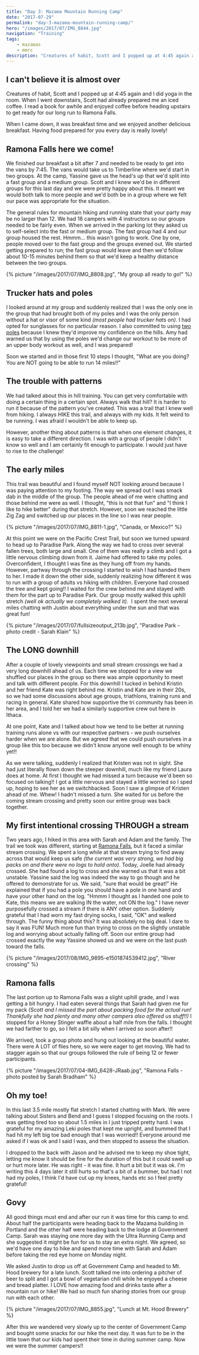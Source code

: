 ```yaml
---
title: "Day 3: Mazama Mountain Running Camp"
date: "2017-07-29"
permalink: "day-3-mazama-mountain-running-camp/"
hero: "/images/2017/07/IMG_8844.jpg"
navigation: "Training"
tags:
    - mazamas
    - mmrc
description: "Creatures of habit, Scott and I popped up at 4:45 again and I did yoga in the room. When I went downstairs, Scott had already prepared me an iced coffee. I read a book for awhile and enjoyed coffee before heading upstairs to get ready for our long run to Ramona Falls."
---
```


## I can't believe it is almost over

Creatures of habit, Scott and I popped up at 4:45 again and I did yoga in the room. When I went downstairs, Scott had already prepared me an iced coffee. I read a book for awhile and enjoyed coffee before heading upstairs to get ready for our long run to Ramona Falls.

When I came down, it was breakfast time and we enjoyed another delicious breakfast. Having food prepared for you every day is really lovely!

## Ramona Falls here we come!

We finished our breakfast a bit after 7 and needed to be ready to get into the vans by 7:45. The vans would take us to Timberline where we'd start in two groups. At the camp, Yassine gave us the head's up that we'd split into a fast group and a medium group. Scott and I knew we'd be in different groups for this last day and we were pretty happy about this. It meant we would both talk to more people and we'd both be in a group where we felt our pace was appropriate for the situation.

The general rules for mountain hiking and running state that your party may be no larger than 12. We had 18 campers with 4 instructors so our groups needed to be fairly even. When we arrived in the parking lot they asked us to self-select into the fast or medium group. The fast group had 4 and our group housed the rest. Hmmm... this wasn't going to work. One by one, people moved over to the fast group and the groups evened out. We started getting prepared to run; the fast group would leave and then we'd follow about 10-15 minutes behind them so that we'd keep a healthy distance between the two groups.

{% picture "/images/2017/07/IMG_8808.jpg", "My group all ready to go!" %}

## Trucker hats and poles

I looked around at my group and suddenly realized that I was the only one in the group that had brought both of my poles and I was the only person without a hat or visor of some kind _(most people had trucker hats on)_. I had opted for sunglasses for no particular reason. I also committed to using [two poles](https://www.leki.com/us/trekking/poles/2723/tourstick-vario-carbon-v/?c=708) because I knew they'd improve my confidence on the hills. Amy had warned us that by using the poles we'd change our workout to be more of an upper body workout as well, and I was prepared!

Soon we started and in those first 10 steps I thought, "What are you doing? You are NOT going to be able to run 14 miles!!"

## The trouble with patterns

We had talked about this in hill training. You can get very comfortable with doing a certain thing in a certain spot. Always walk that hill? It is harder to run it because of the pattern you've created. This was a trail that I knew well from hiking. I always HIKE this trail, and always with my kids. It felt weird to be running. I was afraid I wouldn't be able to keep up.

However, another thing about patterns is that when one element changes, it is easy to take a different direction. I was with a group of people I didn't know so well and I am certainly fit enough to participate. I would just have to rise to the challenge!

## The early miles

This trail was beautiful and I found myself NOT looking around because I was paying attention to my footing. The way we spread out I was smack dab in the middle of the group. The people ahead of me were chatting and those behind me were as well. I thought, "this is not that fun" and "I think I like to hike better" during that stretch. However, soon we reached the little Zig Zag and switched up our places in the line so I was near people.

{% picture "/images/2017/07/IMG_8811-1.jpg", "Canada, or Mexico?" %}

At this point we were on the Pacific Crest Trail, but soon we turned upward to head up to Paradise Park. Along the way we had to cross over several fallen trees, both large and small. One of them was really a climb and I got a little nervous climbing down from it. Jaime had offered to take my poles. Overconfident, I thought I was fine as they hung off from my hands. However, partway through the crossing I started to wish I had handed them to her. I made it down the other side, suddenly realizing how different it was to run with a group of adults vs hiking with children. Everyone had crossed the tree and kept going!! I waited for the crew behind me and stayed with them for the part up to Paradise Park. Our group mostly walked this uphill stretch _(well ok actually we completely walked it)_.  I spent the next several miles chatting with Justin about everything under the sun and that was great fun!

{% picture "/images/2017/07/fullsizeoutput_213b.jpg", "Paradise Park - photo credit - Sarah Klain" %}

## The LONG downhill

After a couple of lovely viewpoints and small stream crossings we had a very long downhill ahead of us. Each time we stopped for a view we shuffled our places in the group so there was ample opportunity to meet and talk with different people. For this downhill I tucked in behind Kristin and her friend Kate was right behind me. Kristin and Kate are in their 20s, so we had some discussions about age groups, triathlons, training runs and racing in general. Kate shared how supportive the tri community has been in her area, and I told her we had a similarly supportive crew out here in Ithaca.

At one point, Kate and I talked about how we tend to be better at running training runs alone vs with our respective partners - we push ourselves harder when we are alone. But we agreed that we could push ourselves in a group like this too because we didn't know anyone well enough to be whiny yet!!

As we were talking, suddenly I realized that Kristen was not in sight. She had just literally flown down the steeper downhill, much like my friend Laura does at home. At first I thought we had missed a turn because we'd been so focused on talking!! I got a little nervous and stayed a little worried so I sped up, hoping to see her as we switchbacked. Soon I saw a glimpse of Kristen ahead of me. Whew! I hadn't missed a turn. She waited for us before the coming stream crossing and pretty soon our entire group was back together.

## My first intentional crossing THROUGH a stream

Two years ago, I hiked in this area with Sarah and Adam and the family. The trail we took was different, starting at [Ramona Falls](/hiking/ramona-falls-to-bald-mountain/), but it faced a similar stream crossing. We spent a long while at that stream trying to find away across that would keep us safe _(the current was very strong, we had big packs on and there were no logs to hold onto)_. Today, Joelle had already crossed. She had found a log to cross and she warned us that it was a bit unstable. Yassine said the log was indeed the way to go though and he offered to demonstrate for us. We said, "sure that would be great!" He explained that if you had a pole you should have a pole in one hand and have your other hand on the log. "Hmmm I thought as I handed one pole to Kate, this means we are walking IN the water, not ON the log." I have never purposefully crossed a stream if there is ANY other option. Suddenly grateful that I had worn my fast drying socks, I said, "OK" and walked through. The funny thing about this? It was absolutely no big deal. I dare to say it was FUN! Much more fun than trying to cross on the slightly unstable log and worrying about actually falling off. Soon our entire group had crossed exactly the way Yassine showed us and we were on the last push toward the falls.

{% picture "/images/2017/08/IMG_9895-e1501874539412.jpg", "River crossing" %}

## Ramona falls

The last portion up to Ramona Falls was a slight uphill grade, and I was getting a bit hungry. I had eaten several things that Sarah had given me for my pack _(Scott and I missed the part about packing food for the actual run! Thankfully she had plenty and many other campers also offered us stuff!!)_ I stopped for a Honey Stinger waffle about a half mile from the falls. I thought we had farther to go, so I felt a bit silly when I arrived so soon after!!

We arrived, took a group photo and hung out looking at the beautiful water. There were A LOT of flies here, so we were eager to get moving. We had to stagger again so that our groups followed the rule of being 12 or fewer participants.

{% picture "/images/2017/07/04-IMG_6428-JRaab.jpg", "Ramona Falls - photo posted by Sarah Bradham" %}

## Oh my toe!

In this last 3.5 mile mostly flat stretch I started chatting with Mark. We were talking about Sisters and Bend and I guess I stopped focusing on the roots. I was getting tired too so about 1.5 miles in I just tripped pretty hard. I was grateful for my amazing Leki poles that kept me upright, and bummed that I had hit my left big toe bad enough that I was worried!! Everyone around me asked if I was ok and I said I was, and then stopped to assess the situation.

I dropped to the back with Jason and he advised me to keep my shoe tight, letting me know it should be fine for the duration of this but it could swell up or hurt more later. He was right - it was fine. It hurt a bit but it was ok. I'm writing this 4 days later it still hurts so that's a bit of a bummer, but had I not had my poles, I think I'd have cut up my knees, hands etc so I feel pretty grateful!

## Govy

All good things must end and after our run it was time for this camp to end. About half the participants were heading back to the Mazama building in Portland and the other half were heading back to the lodge at Government Camp. Sarah was staying one more day with the Ultra Running Camp and she suggested it might be fun for us to stay an extra night. We agreed, so we'd have one day to hike and spend more time with Sarah and Adam before taking the red eye home on Monday night.

We asked Justin to drop us off at Government Camp and headed to Mt. Hood brewery for a late lunch. Scott talked me into ordering a pitcher of beer to split and I got a bowl of vegetarian chili while he enjoyed a cheese and bread platter. I LOVE how amazing food and drinks taste after a mountain run or hike! We had so much fun sharing stories from our group run with each other.

{% picture "/images/2017/07/IMG_8855.jpg", "Lunch at Mt. Hood Brewery" %}

After this we wandered very slowly up to the center of Government Camp and bought some snacks for our hike the next day. It was fun to be in the little town that our kids had spent their time in during summer camp. Now we were the summer campers!!
